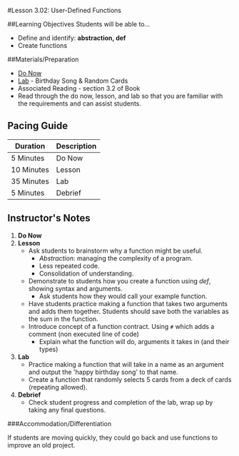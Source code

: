 #Lesson 3.02: User-Defined Functions

##Learning Objectives
Students will be able to... 
* Define and identify: **abstraction, def**
* Create functions

##Materials/Preparation
* [Do Now]
* [Lab] - Birthday Song & Random Cards
* Associated Reading - section 3.2 of Book
* Read through the do now, lesson, and lab so that you are familiar with the requirements and can assist students.

## Pacing Guide
| **Duration**   | **Description** |
| ---------- | ----------- |
| 5 Minutes  | Do Now      |
| 10 Minutes | Lesson      |
| 35 Minutes | Lab         |
| 5 Minutes | Debrief  |

## Instructor's Notes
1. **Do Now**
2. **Lesson**
    * Ask students to brainstorm why a function might be useful.
        * *Abstraction*: managing the complexity of a program.
        * Less repeated code.
        * Consolidation of understanding.
    * Demonstrate to students how you create a function using *def*, showing syntax and arguments.
        * Ask students how they would call your example function.
    * Have students practice making a function that takes two arguments and adds them together. Students should save both the variables as the sum in the function. 
    * Introduce concept of a function contract. Using `#` which adds a comment (non executed line of code)
        * Explain what the function will do, arguments it takes in (and their types)
3. **Lab**
    * Practice making a function that will take in a name as an argument and output the 'happy birthday song' to that name. 
    * Create a function that randomly selects 5 cards from a deck of cards (repeating allowed).
4. **Debrief**
    * Check student progress and completion of the lab, wrap up by taking any final questions. 

###Accommodation/Differentiation

If students are moving quickly, they could go back and use functions to improve an old project.
  

[Do Now]:do_now.md
[Lab]:lab.md